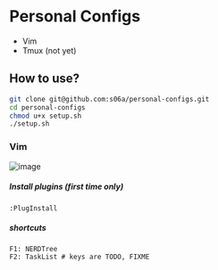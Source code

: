 # Personal Configs

- Vim
- Tmux (not yet)

## How to use?
```bash
git clone git@github.com:s06a/personal-configs.git
cd personal-configs
chmod u+x setup.sh
./setup.sh
```

### Vim
![image](https://github.com/s06a/personal-configs/assets/91134347/de19cca1-febd-47d2-8645-1910b9ba8b01)
##### Install plugins (first time only)
```
:PlugInstall
```

##### shortcuts
```
F1: NERDTree
F2: TaskList # keys are TODO, FIXME
```
